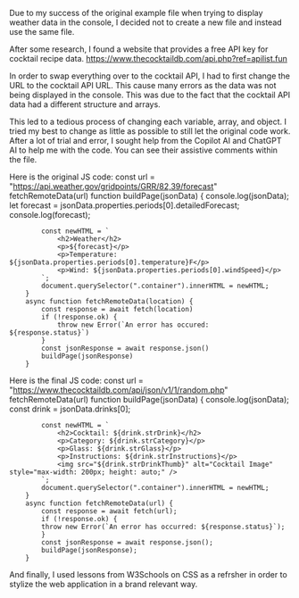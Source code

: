 Due to my success of the original example file when trying to display weather data in the console, 
I decided not to create a new file and instead use the same file.

After some research, I found a website that provides a free API key for cocktail recipe data.
https://www.thecocktaildb.com/api.php?ref=apilist.fun

In order to swap everything over to the cocktail API, I had to first change the URL to the cocktail API URL.
This cause many errors as the data was not being displayed in the console. 
This was due to the fact that the cocktail API data had a different structure and arrays.

This led to a tedious process of changing each variable, array, and object. 
I tried my best to change as little as possible to still let the original code work.
After a lot of trial and error, I sought help from the Copilot AI and ChatGPT AI to help me with the code.
You can see their assistive comments within the file.

Here is the original JS code:
        const url = "https://api.weather.gov/gridpoints/GRR/82,39/forecast"
        fetchRemoteData(url)
        function buildPage(jsonData) {
            console.log(jsonData);
            let forecast = jsonData.properties.periods[0].detailedForecast;
            console.log(forecast);

            const newHTML = `
                <h2>Weather</h2>
                <p>${forecast}</p>
                <p>Temperature: ${jsonData.properties.periods[0].temperature}F</p>
                <p>Wind: ${jsonData.properties.periods[0].windSpeed}</p>
            `;
            document.querySelector(".container").innerHTML = newHTML;
        }
        async function fetchRemoteData(location) {
            const response = await fetch(location)
            if (!response.ok) {
                throw new Error(`An error has occured: ${response.status}`)
            }
            const jsonResponse = await response.json()
            buildPage(jsonResponse)	
        }


Here is the final JS code:
        const url = "https://www.thecocktaildb.com/api/json/v1/1/random.php"
        fetchRemoteData(url)
        function buildPage(jsonData) {
            console.log(jsonData);
            const drink = jsonData.drinks[0];

            const newHTML = `
                <h2>Cocktail: ${drink.strDrink}</h2>
                <p>Category: ${drink.strCategory}</p>
                <p>Glass: ${drink.strGlass}</p>
                <p>Instructions: ${drink.strInstructions}</p>
                <img src="${drink.strDrinkThumb}" alt="Cocktail Image" style="max-width: 200px; height: auto;" />
            `;
            document.querySelector(".container").innerHTML = newHTML;
        }
        async function fetchRemoteData(url) {
            const response = await fetch(url);
            if (!response.ok) {
            throw new Error(`An error has occurred: ${response.status}`);
            }
            const jsonResponse = await response.json();
            buildPage(jsonResponse);
        }


And finally, I used lessons from W3Schools on CSS as a refrsher in order to stylize the web application in a brand relevant way.
